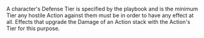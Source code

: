 A character's Defense Tier is specified by the playbook and is the minimum Tier any hostile Action against them must be in order to have any effect at all. Effects that upgrade the Damage of an Action stack with the Action's Tier for this purpose.